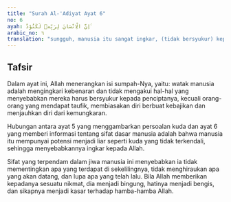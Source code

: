 ```yaml
---
title: "Surah Al-'Adiyat Ayat 6"
no: 6
ayah: اِنَّ الْاِنْسَانَ لِرَبِّهٖ لَكَنُوْدٌ ۚ
arabic_no: ٦
translation: "sungguh, manusia itu sangat ingkar, (tidak bersyukur) kepada Tuhannya,"
---
```


## Tafsir

Dalam ayat ini, Allah menerangkan isi sumpah-Nya, yaitu: watak manusia adalah mengingkari kebenaran dan tidak mengakui hal-hal yang menyebabkan mereka harus bersyukur kepada penciptanya, kecuali orang-orang yang mendapat taufik, membiasakan diri berbuat kebajikan dan menjauhkan diri dari kemungkaran.

Hubungan antara ayat 5 yang menggambarkan persoalan kuda dan ayat 6 yang memberi informasi tentang sifat dasar manusia adalah bahwa manusia itu mempunyai potensi menjadi liar seperti kuda yang tidak terkendali, sehingga menyebabkannya ingkar kepada Allah.

Sifat yang terpendam dalam jiwa manusia ini menyebabkan ia tidak mementingkan apa yang terdapat di sekelilingnya, tidak menghiraukan apa yang akan datang, dan lupa apa yang telah lalu. Bila Allah memberikan kepadanya sesuatu nikmat, dia menjadi bingung, hatinya menjadi bengis, dan sikapnya menjadi kasar terhadap hamba-hamba Allah.